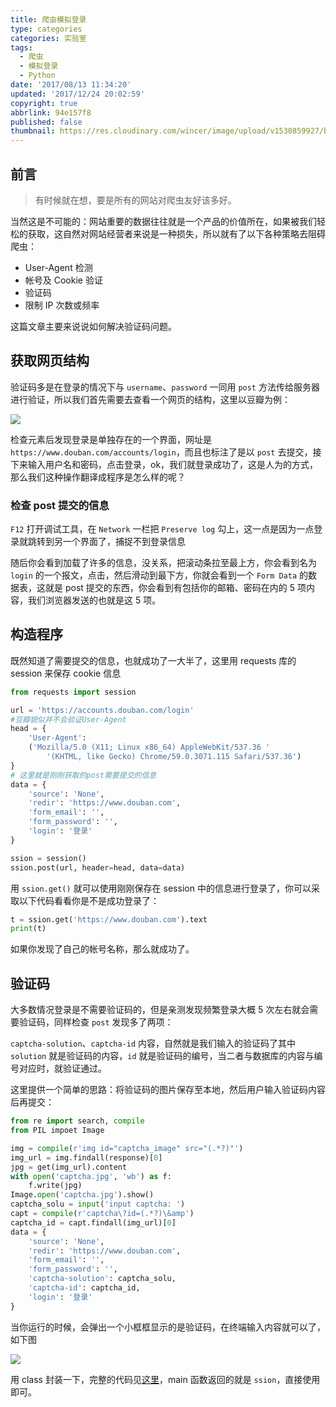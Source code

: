 ```yaml
---
title: 爬虫模拟登录
type: categories
categories: 实验室
tags:
  - 爬虫
  - 模拟登录
  - Python
date: '2017/08/13 11:34:20'
updated: '2017/12/24 20:02:59'
copyright: true
abbrlink: 94e157f8
published: false
thumbnail: https://res.cloudinary.com/wincer/image/upload/v1530859927/blog/imitate_login/cover.png
---
```


## 前言

> 有时候就在想，要是所有的网站对爬虫友好该多好。

当然这是不可能的：网站重要的数据往往就是一个产品的价值所在，如果被我们轻松的获取，这自然对网站经营者来说是一种损失，所以就有了以下各种策略去阻碍爬虫：

- User-Agent 检测
- 帐号及 Cookie 验证
- 验证码
- 限制 IP 次数或频率

这篇文章主要来说说如何解决验证码问题。

<!-- more -->

## 获取网页结构

验证码多是在登录的情况下与 `username`、`password` 一同用 `post` 方法传给服务器进行验证，所以我们首先需要去查看一个网页的结构，这里以豆瓣为例：

![](https://res.cloudinary.com/wincer/image/upload/v1530862520/blog/imitate_login/source.png)

检查元素后发现登录是单独存在的一个界面，网址是 `https://www.douban.com/accounts/login`，而且也标注了是以 `post` 去提交，接下来输入用户名和密码，点击登录，ok，我们就登录成功了，这是人为的方式，那么我们这种操作翻译成程序是怎么样的呢？

### 检查 post 提交的信息

`F12` 打开调试工具，在 `Network` 一栏把 `Preserve log` 勾上，这一点是因为一点登录就跳转到另一个界面了，捕捉不到登录信息

随后你会看到加载了许多的信息，没关系，把滚动条拉至最上方，你会看到名为 `login` 的一个报文，点击，然后滑动到最下方，你就会看到一个 `Form Data` 的数据表，这就是 post 提交的东西，你会看到有包括你的邮箱、密码在内的 5 项内容，我们浏览器发送的也就是这 5 项。


## 构造程序

既然知道了需要提交的信息，也就成功了一大半了，这里用 requests 库的 session 来保存 cookie 信息

```python
from requests import session

url = 'https://accounts.douban.com/login'
#豆瓣貌似并不会验证User-Agent
head = {			  
    'User-Agent':
    ('Mozilla/5.0 (X11; Linux x86_64) AppleWebKit/537.36 '
        '(KHTML, like Gecko) Chrome/59.0.3071.115 Safari/537.36')
}
# 这里就是刚刚获取的post需要提交的信息
data = {										
    'source': 'None',
    'redir': 'https://www.douban.com',
    'form_email': '',
    'form_password': '',
    'login': '登录'
}

ssion = session()
ssion.post(url, header=head, data=data)
```

用 `ssion.get()` 就可以使用刚刚保存在 session 中的信息进行登录了，你可以采取以下代码看看你是不是成功登录了：

```python
t = ssion.get('https://www.douban.com').text
print(t)
```

如果你发现了自己的帐号名称，那么就成功了。

## 验证码

大多数情况登录是不需要验证码的，但是亲测发现频繁登录大概 5 次左右就会需要验证码，同样检查 `post` 发现多了两项：

`captcha-solution`、`captcha-id` 内容，自然就是我们输入的验证码了其中 `solution` 就是验证码的内容，`id` 就是验证码的编号，当二者与数据库的内容与编号对应时，就验证通过。

这里提供一个简单的思路：将验证码的图片保存至本地，然后用户输入验证码内容后再提交：

```python
from re import search, compile
from PIL impoet Image

img = compile(r'img id="captcha_image" src="(.*?)"')
img_url = img.findall(response)[0]
jpg = get(img_url).content
with open('captcha.jpg', 'wb') as f:
    f.write(jpg)
Image.open('captcha.jpg').show()
captcha_solu = input('input captcha: ')
capt = compile(r'captcha\?id=(.*?)\&amp')
captcha_id = capt.findall(img_url)[0]
data = {
    'source': 'None',
    'redir': 'https://www.douban.com',
    'form_email': '',
    'form_password': '',
    'captcha-solution': captcha_solu,
    'captcha-id': captcha_id,
    'login': '登录'
}
```

当你运行的时候，会弹出一个小框框显示的是验证码，在终端输入内容就可以了，如下图

![](https://res.cloudinary.com/wincer/image/upload/v1530862603/blog/imitate_login/captcha.png)



用 class 封装一下，完整的代码见[这里](https://gist.github.com/WincerChan/3574fd7714e939d3d7ff4ac436c7371b)，main 函数返回的就是 `ssion`，直接使用即可。
